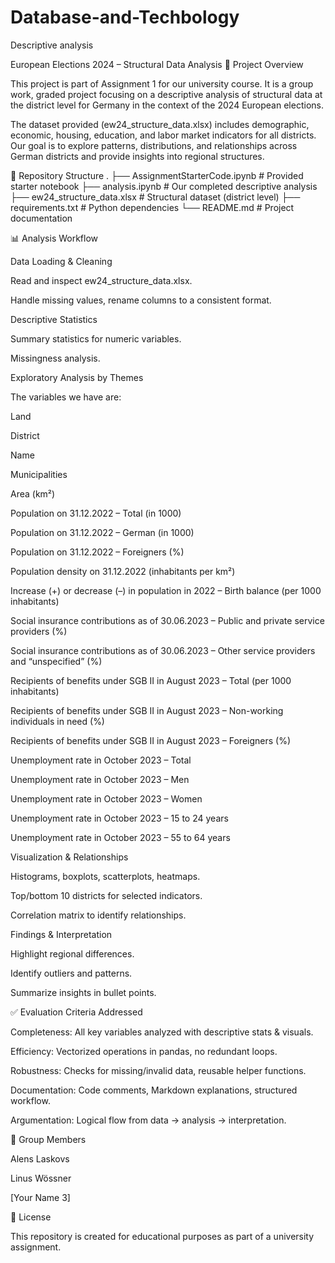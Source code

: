 # Database-and-Techbology
Descriptive analysis 



European Elections 2024 – Structural Data Analysis
📌 Project Overview

This project is part of Assignment 1 for our university course. It is a group work, graded project focusing on a descriptive analysis of structural data at the district level for Germany in the context of the 2024 European elections.

The dataset provided (ew24_structure_data.xlsx) includes demographic, economic, housing, education, and labor market indicators for all districts.
Our goal is to explore patterns, distributions, and relationships across German districts and provide insights into regional structures.

📂 Repository Structure
.
├── AssignmentStarterCode.ipynb   # Provided starter notebook
├── analysis.ipynb                # Our completed descriptive analysis
├── ew24_structure_data.xlsx      # Structural dataset (district level)
├── requirements.txt              # Python dependencies
└── README.md                     # Project documentation


📊 Analysis Workflow

Data Loading & Cleaning

Read and inspect ew24_structure_data.xlsx.

Handle missing values, rename columns to a consistent format.

Descriptive Statistics

Summary statistics for numeric variables.

Missingness analysis.

Exploratory Analysis by Themes

The variables we have are: 

Land

District

Name

Municipalities

Area (km²)

Population on 31.12.2022 – Total (in 1000)

Population on 31.12.2022 – German (in 1000)

Population on 31.12.2022 – Foreigners (%)

Population density on 31.12.2022 (inhabitants per km²)

Increase (+) or decrease (–) in population in 2022 – Birth balance (per 1000 inhabitants)

Social insurance contributions as of 30.06.2023 – Public and private service providers (%)

Social insurance contributions as of 30.06.2023 – Other service providers and “unspecified” (%)

Recipients of benefits under SGB II in August 2023 – Total (per 1000 inhabitants)

Recipients of benefits under SGB II in August 2023 – Non-working individuals in need (%)

Recipients of benefits under SGB II in August 2023 – Foreigners (%)

Unemployment rate in October 2023 – Total

Unemployment rate in October 2023 – Men

Unemployment rate in October 2023 – Women

Unemployment rate in October 2023 – 15 to 24 years

Unemployment rate in October 2023 – 55 to 64 years

Visualization & Relationships

Histograms, boxplots, scatterplots, heatmaps.

Top/bottom 10 districts for selected indicators.

Correlation matrix to identify relationships.

Findings & Interpretation

Highlight regional differences.

Identify outliers and patterns.

Summarize insights in bullet points.


✅ Evaluation Criteria Addressed

Completeness: All key variables analyzed with descriptive stats & visuals.

Efficiency: Vectorized operations in pandas, no redundant loops.

Robustness: Checks for missing/invalid data, reusable helper functions.

Documentation: Code comments, Markdown explanations, structured workflow.

Argumentation: Logical flow from data → analysis → interpretation.

👥 Group Members

Alens Laskovs

Linus Wössner

[Your Name 3]

📌 License

This repository is created for educational purposes as part of a university assignment.
